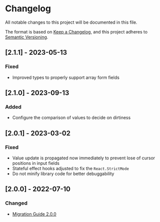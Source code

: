 # Changelog

All notable changes to this project will be documented in this file.

The format is based on [Keep a Changelog](https://keepachangelog.com/en/1.0.0/),
and this project adheres to [Semantic Versioning](https://semver.org/spec/v2.0.0.html).

## [2.1.1] - 2023-05-13

### Fixed

- Improved types to properly support array form fields

## [2.1.0] - 2023-09-13

### Added

- Configure the comparison of values to decide on dirtiness

## [2.0.1] - 2023-03-02

### Fixed

- Value update is propagated now immediately to prevent lose of cursor positions in input fields
- Stateful effect hooks adjusted to fix the `React.StrictMode`
- Do not minify library code for better debuggability

## [2.0.0] - 2022-07-10

### Changed

- [Migration Guide 2.0.0](https://github.com/fdc-viktor-luft/morfi/blob/master/MIGRATIONGUIDE.md#200)
